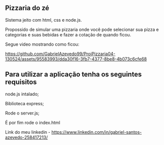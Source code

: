 <h2>Pizzaria do zé</h2> 
<p>Sistema jeito com html, css e node.js.</p>
<p>Propossido de simular uma pizzaria onde você pode selecionar sua pizza e categorias e suas bebidas e fazer a cotação de quando ficou.</p>
<p>Segue video mostrando como ficou:</p>


https://github.com/GabrielAzevedo99/ProjPizzaria04-130524/assets/95583993/dda30f16-3fb7-4377-8be8-4b073c6cfe68

<h2>Para utilizar a aplicação tenha os seguintes requisitos</h2>
<p>node.js intalado; </p>
<p>Biblioteca express; </p>
<p>Rode o server.js; </p>
<p>É por fim rode o index.html</p>

Link do meu linkedin - https://www.linkedin.com/in/gabriel-santos-azevedo-258417213/

